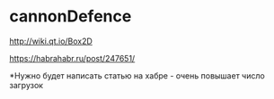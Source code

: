 # cannonDefence

http://wiki.qt.io/Box2D

https://habrahabr.ru/post/247651/

*Нужно будет написать статью на хабре - очень повышает число загрузок
